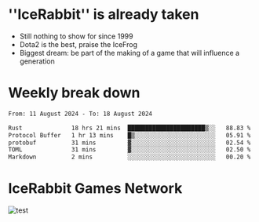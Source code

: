 # ''IceRabbit'' is already taken
- Still nothing to show for since 1999
- Dota2 is the best, praise the IceFrog
- Biggest dream: be part of the making of a game that will influence a generation

# Weekly break down
<!--START_SECTION:waka-->

```txt
From: 11 August 2024 - To: 18 August 2024

Rust              18 hrs 21 mins  ██████████████████████▒░░   88.83 %
Protocol Buffer   1 hr 13 mins    █▒░░░░░░░░░░░░░░░░░░░░░░░   05.91 %
protobuf          31 mins         ▓░░░░░░░░░░░░░░░░░░░░░░░░   02.54 %
TOML              31 mins         ▓░░░░░░░░░░░░░░░░░░░░░░░░   02.50 %
Markdown          2 mins          ░░░░░░░░░░░░░░░░░░░░░░░░░   00.20 %
```

<!--END_SECTION:waka-->

# IceRabbit Games Network
![test](https://steam-stat.vercel.app/api?profileName=IceRabbit.png)
